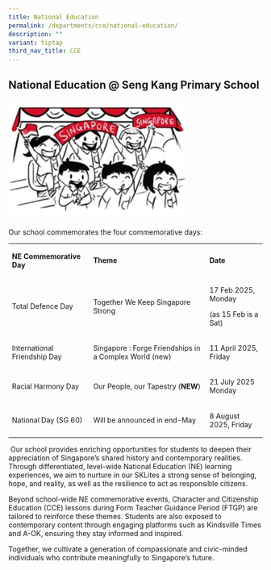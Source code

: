 ```yaml
---
title: National Education
permalink: /departments/cce/national-education/
description: ""
variant: tiptap
third_nav_title: CCE
---
```

<h2><strong>National Education @ Seng Kang Primary School</strong></h2>
<div class="isomer-image-wrapper">
<img style="width: 70%;" height="auto" width="100%" alt="" src="/images/ne2025.jpg">
</div>
<p>Our school commemorates the four commemorative days:</p>
<table style="minWidth: 75px">
<colgroup>
<col>
<col>
<col>
</colgroup>
<tbody>
<tr>
<td rowspan="1" colspan="1">
<p><strong>NE Commemorative Day</strong>
</p>
</td>
<td rowspan="1" colspan="1">
<p><strong>Theme</strong>
</p>
</td>
<td rowspan="1" colspan="1">
<p><strong>Date</strong>
</p>
</td>
</tr>
<tr>
<td rowspan="1" colspan="1">
<p>Total Defence Day</p>
</td>
<td rowspan="1" colspan="1">
<p>Together We Keep Singapore Strong</p>
</td>
<td rowspan="1" colspan="1">
<p>17 Feb 2025, Monday</p>
<p>(as 15 Feb is a Sat)</p>
</td>
</tr>
<tr>
<td rowspan="1" colspan="1">
<p>International Friendship Day</p>
</td>
<td rowspan="1" colspan="1">
<p>Singapore : Forge Friendships in a Complex World (new)</p>
</td>
<td rowspan="1" colspan="1">
<p>11 April 2025, Friday</p>
</td>
</tr>
<tr>
<td rowspan="1" colspan="1">
<p>Racial Harmony Day</p>
</td>
<td rowspan="1" colspan="1">
<p>Our People, our Tapestry (<strong>NEW</strong>)</p>
</td>
<td rowspan="1" colspan="1">
<p>21 July 2025 Monday</p>
</td>
</tr>
<tr>
<td rowspan="1" colspan="1">
<p>National Day (SG 60)</p>
</td>
<td rowspan="1" colspan="1">
<p>Will be announced in end-May</p>
</td>
<td rowspan="1" colspan="1">
<p>8 August 2025, Friday</p>
</td>
</tr>
</tbody>
</table>
<p>&nbsp;Our school provides enriching opportunities for students to deepen
their appreciation of Singapore’s shared history and contemporary realities.
Through differentiated, level-wide National Education (NE) learning experiences,
we aim to nurture in our SKLites a strong sense of belonging, hope, and
reality, as well as the resilience to act as responsible citizens.</p>
<p>Beyond school-wide NE commemorative events, Character and Citizenship
Education (CCE) lessons during Form Teacher Guidance Period (FTGP) are
tailored to reinforce these themes. Students are also exposed to contemporary
content through engaging platforms such as Kindsville Times and A-OK, ensuring
they stay informed and inspired.</p>
<p>Together, we cultivate a generation of compassionate and civic-minded
individuals who contribute meaningfully to Singapore’s future.</p>